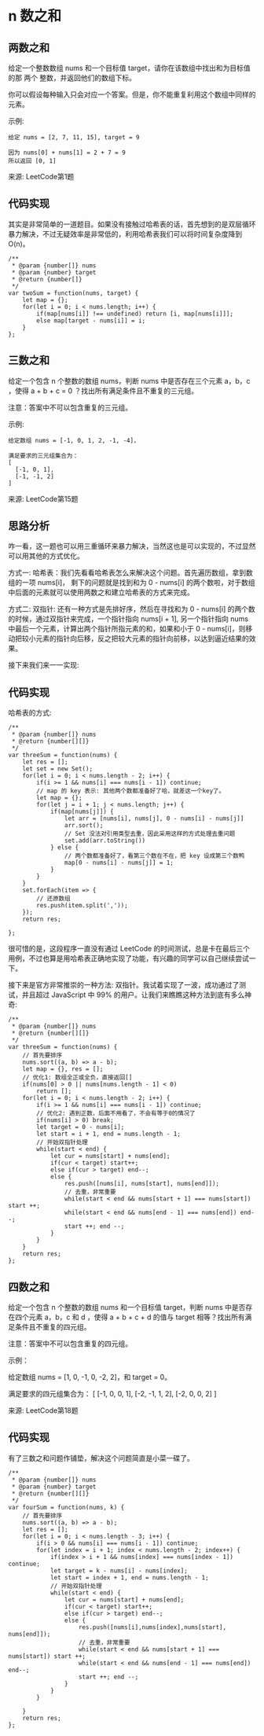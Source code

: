 # n 数之和

## 两数之和

给定一个整数数组 nums 和一个目标值 target，请你在该数组中找出和为目标值的那 两个 整数，并返回他们的数组下标。

你可以假设每种输入只会对应一个答案。但是，你不能重复利用这个数组中同样的元素。

示例:

    给定 nums = [2, 7, 11, 15], target = 9
    
    因为 nums[0] + nums[1] = 2 + 7 = 9
    所以返回 [0, 1]

来源: LeetCode第1题

## 代码实现

其实是非常简单的一道题目。如果没有接触过哈希表的话，首先想到的是双层循环暴力解决，不过无疑效率是非常低的，利用哈希表我们可以将时间复杂度降到 O(n)。

    /**
     * @param {number[]} nums
     * @param {number} target
     * @return {number[]}
     */
    var twoSum = function(nums, target) {
        let map = {};
        for(let i = 0; i < nums.length; i++) {
            if(map[nums[i]] !== undefined) return [i, map[nums[i]]];
            else map[target - nums[i]] = i;
        }
    };


## 三数之和

给定一个包含 n 个整数的数组 nums，判断 nums 中是否存在三个元素 a，b，c ，使得 a + b + c = 0 ？找出所有满足条件且不重复的三元组。

注意：答案中不可以包含重复的三元组。

示例:

    给定数组 nums = [-1, 0, 1, 2, -1, -4]，
    
    满足要求的三元组集合为：
    [
      [-1, 0, 1],
      [-1, -1, 2]
    ]

来源: LeetCode第15题

## 思路分析

咋一看，这一题也可以用三重循环来暴力解决，当然这也是可以实现的，不过显然可以用其他的方式优化。

方式一: 哈希表：我们先看看哈希表怎么来解决这个问题。首先遍历数组，拿到数组的一项 nums[i]， 剩下的问题就是找到和为 0 - nums[i] 的两个数啦，对于数组中后面的元素就可以使用两数之和建立哈希表的方式来完成。

方式二: 双指针: 还有一种方式是先排好序，然后在寻找和为 0 - nums[i] 的两个数的时候，通过双指针来完成，一个指针指向 nums[i + 1], 另一个指针指向 nums 中最后一个元素，计算出两个指针所指元素的和，如果和小于 0 - nums[i]，则移动把较小元素的指针向后移，反之把较大元素的指针向前移，以达到逼近结果的效果。

接下来我们来一一实现:

## 代码实现

哈希表的方式:

    /**
     * @param {number[]} nums
     * @return {number[][]}
     */
    var threeSum = function(nums) {
        let res = [];
        let set = new Set();
        for(let i = 0; i < nums.length - 2; i++) {
            if(i >= 1 && nums[i] === nums[i - 1]) continue;
            // map 的 key 表示: 其他两个数都准备好了哈，就差这一个key了。
            let map = {};
            for(let j = i + 1; j < nums.length; j++) {
                if(map[nums[j]]) {
                    let arr = [nums[i], nums[j], 0 - nums[i] - nums[j]]
                    arr.sort();
                    // Set 没法对引用类型去重，因此采用这样的方式处理去重问题
                    set.add(arr.toString())
                } else {
                    // 两个数都准备好了，看第三个数在不在，把 key 设成第三个数鸭
                    map[0 - nums[i] - nums[j]] = 1;
                }
            }
        }
        set.forEach(item => {
            // 还原数组
            res.push(item.split(','));
        });
        return res;
    
    };

很可惜的是，这段程序一直没有通过 LeetCode 的时间测试，总是卡在最后三个用例，不过也算是用哈希表正确地实现了功能，有兴趣的同学可以自己继续尝试一下。

接下来是官方非常推崇的一种方法: 双指针。我试着实现了一波，成功通过了测试，并且超过 JavaScript 中 99% 的用户。让我们来瞧瞧这种方法到底有多么神奇:

    /**
     * @param {number[]} nums
     * @return {number[][]}
     */
    var threeSum = function(nums) {
        // 首先要排序
        nums.sort((a, b) => a - b);
        let map = {}, res = [];
        // 优化1: 数组全正或全负，直接返回[]
        if(nums[0] > 0 || nums[nums.length - 1] < 0) 
            return [];
        for(let i = 0; i < nums.length - 2; i++) {
            if(i >= 1 && nums[i] === nums[i - 1]) continue;
            // 优化2: 遇到正数，后面不用看了，不会有等于0的情况了
            if(nums[i] > 0) break;
            let target = 0 - nums[i];
            let start = i + 1, end = nums.length - 1;
            // 开始双指针处理
            while(start < end) {
                let cur = nums[start] + nums[end];
                if(cur < target) start++;
                else if(cur > target) end--;
                else {
                    res.push([nums[i], nums[start], nums[end]]);
                    // 去重，非常重要
                    while(start < end && nums[start + 1] === nums[start]) start ++;
                    while(start < end && nums[end - 1] === nums[end]) end--;
                    start ++; end --;
                }
            }
        }
        return res;
    };



## 四数之和

给定一个包含 n 个整数的数组 nums 和一个目标值 target，判断 nums 中是否存在四个元素 a，b，c 和 d ，使得 a + b + c + d 的值与 target 相等？找出所有满足条件且不重复的四元组。

注意：答案中不可以包含重复的四元组。

示例：

给定数组 nums = [1, 0, -1, 0, -2, 2]，和 target = 0。

满足要求的四元组集合为： [ [-1, 0, 0, 1], [-2, -1, 1, 2], [-2, 0, 0, 2] ]

来源: LeetCode第18题

## 代码实现

有了三数之和问题作铺垫，解决这个问题简直是小菜一碟了。

    /**
     * @param {number[]} nums
     * @param {number} target
     * @return {number[][]}
     */
    var fourSum = function(nums, k) {
        // 首先要排序
        nums.sort((a, b) => a - b);
        let res = [];
        for(let i = 0; i < nums.length - 3; i++) {
            if(i > 0 && nums[i] === nums[i - 1]) continue;
            for(let index = i + 1; index < nums.length - 2; index++) {
                if(index > i + 1 && nums[index] === nums[index - 1]) continue;
                let target = k - nums[i] - nums[index];
                let start = index + 1, end = nums.length - 1;
                // 开始双指针处理
                while(start < end) {
                    let cur = nums[start] + nums[end];
                    if(cur < target) start++;
                    else if(cur > target) end--;
                    else {
                        res.push([nums[i],nums[index],nums[start], nums[end]]);
                        // 去重，非常重要
                        while(start < end && nums[start + 1] === nums[start]) start ++;
                        while(start < end && nums[end - 1] === nums[end]) end--;
                        start ++; end --;
                    }
                }
            }
    
        }
        return res;
    };


